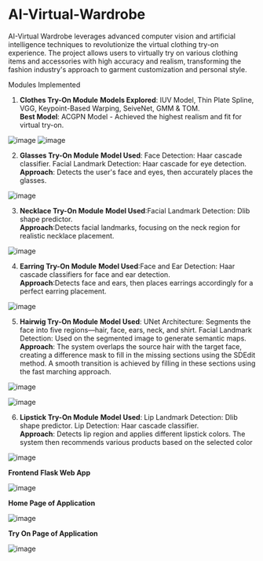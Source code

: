 # AI-Virtual-Wardrobe
AI-Virtual Wardrobe leverages advanced computer vision and artificial intelligence techniques to revolutionize the virtual clothing try-on experience. The project allows users to virtually try on various clothing items and accessories with high accuracy and realism, transforming the fashion industry's approach to garment customization and personal style.

Modules Implemented
1. **Clothes Try-On Module**
**Models Explored**: IUV Model, Thin Plate Spline, VGG, Keypoint-Based Warping, SeiveNet, GMM & TOM.<br/>
**Best Model**: ACGPN Model - Achieved the highest realism and fit for virtual try-on.

![image](https://github.com/user-attachments/assets/ae6bcfe5-8e04-4687-ab1b-35fbf172b6c0)
![image](https://github.com/user-attachments/assets/0728cad9-65a0-48ac-8266-23f15a9619f6)


2. **Glasses Try-On Module**
**Model Used**: Face Detection: Haar cascade classifier.
Facial Landmark Detection: Haar cascade for eye detection.<br/>
**Approach**: Detects the user's face and eyes, then accurately places the glasses.

![image](https://github.com/user-attachments/assets/6dfd4fac-f69d-4576-9990-a5dce9855d98)

3. **Necklace Try-On Module**
**Model Used**:Facial Landmark Detection: Dlib shape predictor.<br/>
**Approach**:Detects facial landmarks, focusing on the neck region for realistic necklace placement.

![image](https://github.com/user-attachments/assets/33f11df4-5071-41fc-867d-45d7779085d5)

4. **Earring Try-On Module**
**Model Used**:Face and Ear Detection: Haar cascade classifiers for face and ear detection.<br/>
**Approach**:Detects face and ears, then places earrings accordingly for a perfect earring placement.

![image](https://github.com/user-attachments/assets/4650d994-2e5e-4b28-8c66-ecec75f5e156)

5. **Hairwig Try-On Module**
**Model Used**: UNet Architecture: Segments the face into five regions—hair, face, ears, neck, and shirt.
Facial Landmark Detection: Used on the segmented image to generate semantic maps.<br/>
**Approach**: The system overlaps the source hair with the target face, creating a difference mask to fill in the missing sections using the SDEdit method. A smooth transition is achieved by filling in these sections using the fast marching approach.

![image](https://github.com/user-attachments/assets/ef077882-2db4-4e1b-b056-2abdc515663c)

![image](https://github.com/user-attachments/assets/6dfec046-841c-46b2-9a49-711722ef6cc9)


6. **Lipstick Try-On Module**
**Model Used**: Lip Landmark Detection: Dlib shape predictor.
Lip Detection: Haar cascade classifier.<br/>
**Approach**: Detects lip region and applies different lipstick colors. The system then recommends various products based on the selected color

![image](https://github.com/user-attachments/assets/0d92432c-6323-4bb3-867b-c99ff0f0e168)

**Frontend**
**Flask Web App**

![image](https://github.com/user-attachments/assets/32f8d69c-1095-4121-b287-4526b18d7947)

**Home Page of Application**

![image](https://github.com/user-attachments/assets/e2449f31-e34e-4b7c-83d5-039beabe8ba2)

**Try On Page of Application**

![image](https://github.com/user-attachments/assets/503ac8af-6b90-4ac7-ac8f-0a488cd9259d)




